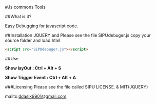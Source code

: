 
#Js commons Tools

##What is it?

Easy Debugging for javascript code.

##Installation
JQUERY
and
Please see the file SIPUdebuger.js copy your source folder and load html
```html
<script src="SIPUdebuger.js"></script>
```
##Use

**Show layOut :         Ctrl + Alt + S**

**Show Trigger Event :  Ctrl + Alt + A**

###Licensing
Please see the file called SIPU LICENSE. & MIT(JQUERY)

mailto:ddasik9901@gmail.com
